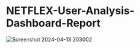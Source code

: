 # NETFLEX-User-Analysis-Dashboard-Report
![Screenshot 2024-04-13 203002](https://github.com/Omar-Eliawa/NETFLEX-User-Analysis-Dashboard-Report/assets/110627690/669be0ef-0b43-461f-b3a0-8aad9ca9b4d3)

